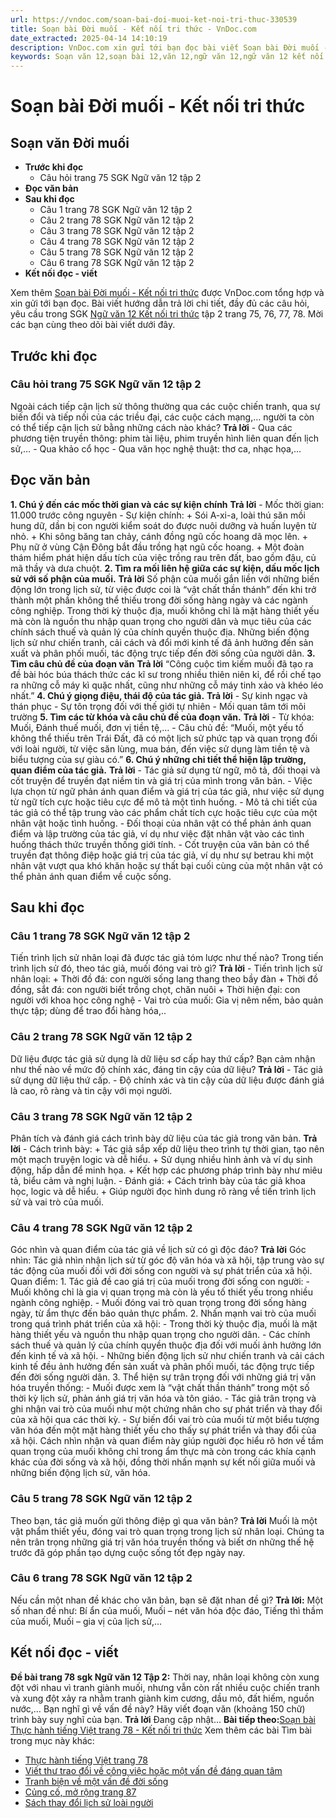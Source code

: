 ```yaml
---
url: https://vndoc.com/soan-bai-doi-muoi-ket-noi-tri-thuc-330539
title: Soạn bài Đời muối - Kết nối tri thức - VnDoc.com
date_extracted: 2025-04-14 14:10:19
description: VnDoc.com xin gửi tới bạn đọc bài viết Soạn bài Đời muối - Kết nối tri thức. Mời các bạn cùng theo dõi bài viết dưới đây.
keywords: Soạn văn 12,soạn bài 12,văn 12,ngữ văn 12,ngữ văn 12 kết nối tri thức,soạn ngữ văn 12,giải ngữ văn 12,soạn văn 12 kết nối tri thức,soạn văn 12 kết nối tri thức ngắn nhất,văn 12 kết nối tri thức,soạn văn 12 tập 2 trang 75 Kết nối tri thức,Soạn bài Đời muối Kết nối tri thức,Soạn bài Đời muối,Soạn bài Đời muối ngắn nhất,Soạn văn Đời muối,Đời muối,soạn văn 12 tập 2 trang 75,soạn văn 12 tập 2 trang 76,soạn văn 12 tập 2 trang 77,soạn văn 12 tập 2 trang 78
---
```


# Soạn bài Đời muối - Kết nối tri thức
## Soạn văn Đời muối
  * **Trước khi đọc**
    * Câu hỏi trang 75 SGK Ngữ văn 12 tập 2
  * **Đọc văn bản**
  * **Sau khi đọc**
    * Câu 1 trang 78 SGK Ngữ văn 12 tập 2
    * Câu 2 trang 78 SGK Ngữ văn 12 tập 2
    * Câu 3 trang 78 SGK Ngữ văn 12 tập 2
    * Câu 4 trang 78 SGK Ngữ văn 12 tập 2
    * Câu 5 trang 78 SGK Ngữ văn 12 tập 2
    * Câu 6 trang 78 SGK Ngữ văn 12 tập 2
  * **Kết nối đọc - viết**

Xem thêm
[Soạn bài Đời muối - Kết nối tri thức](<https://vndoc.com/soan-bai-doi-muoi-ket-noi-tri-thuc-330539>) được VnDoc.com tổng hợp và xin gửi tới bạn đọc. Bài viết hướng dẫn trả lời chi tiết, đầy đủ các câu hỏi, yêu cầu trong SGK [Ngữ văn 12 Kết nối tri thức](<https://vndoc.com/soan-van-12-ket-noi-tri-thuc>) tập 2 trang 75, 76, 77, 78. Mời các bạn cùng theo dõi bài viết dưới đây.
## Trước khi đọc
### Câu hỏi trang 75 SGK Ngữ văn 12 tập 2
Ngoài cách tiếp cận lịch sử thông thường qua các cuộc chiến tranh, qua sự biến đổi và tiếp nối của các triều đại, các cuộc cách mạng,… người ta còn có thể tiếp cận lịch sử bằng những cách nào khác?
**Trả lời**
\- Qua các phương tiện truyền thông: phim tài liệu, phim truyền hình liên quan đến lịch sử,…
\- Qua khảo cổ học
\- Qua văn học nghệ thuật: thơ ca, nhạc họa,…
## Đọc văn bản
**1\. Chú ý đến các mốc thời gian và các sự kiện chính**
**Trả lời**
\- Mốc thời gian: 11.000 trước công nguyên
\- Sự kiện chính:
\+ Sói A-xi-a, loài thú săn mồi hung dữ, dần bị con người kiểm soát do được nuôi dưỡng và huấn luyện từ nhỏ.
\+ Khi sông băng tan chảy, cánh đồng ngũ cốc hoang dã mọc lên.
\+ Phụ nữ ở vùng Cận Đông bắt đầu trồng hạt ngũ cốc hoang.
\+ Một đoàn thám hiểm phát hiện dấu tích của việc trồng rau trên đất, bao gồm đậu, củ mã thầy và dưa chuột.
**2\. Tìm ra mối liên hệ giữa các sự kiện, dấu mốc lịch sử với số phận của muối.**
**Trả lời**
Số phận của muối gắn liền với những biến động lớn trong lịch sử, từ việc được coi là “vật chất thần thánh” đến khi trở thành một phần không thể thiếu trong đời sống hàng ngày và các ngành công nghiệp.
Trong thời kỳ thuộc địa, muối không chỉ là mặt hàng thiết yếu mà còn là nguồn thu nhập quan trọng cho người dân và mục tiêu của các chính  sách thuế và quản lý của chính quyền thuộc địa. Những biến động lịch sử như chiến tranh, cải cách và đổi mới kinh tế đã ảnh hưởng đến sản xuất và phân phối muối, tác động trực tiếp đến đời sống của người dân.
**3\. Tìm câu chủ đề của đoạn văn**
**Trả lời**
“Công cuộc tìm kiếm muối đã tạo ra đề bài hóc búa thách thức các kĩ sư trong nhiều thiên niên kỉ, để rồi chế tạo ra những cỗ máy kì quặc nhất, cũng như những cỗ máy tinh xảo và khéo léo nhất.”
**4\. Chú ý giọng điệu, thái độ của tác giả.**
**Trả lời**
\- Sự kinh ngạc và thán phục
\- Sự tôn trọng đối với thế giới tự nhiên
\- Mối quan tâm tới môi trường
**5\. Tìm các từ khóa và câu chủ đề của đoạn văn.**
**Trả lời**
\- Từ khóa: Muối, Đánh thuế muối, đơn vị tiền tệ,…
\- Câu chủ đề: “Muối, một yếu tố không thể thiếu trên Trái Đất, đã có một lịch sử phức tạp và quan trọng đối với loài người, từ việc săn lùng, mua bán, đến việc sử dụng làm tiền tệ và biểu tượng của sự giàu có.”
**6\. Chú ý những chi tiết thể hiện lập trường, quan điểm của tác giả.**
**Trả lời**
\- Tác giả sử dụng từ ngữ, mô tả, đối thoại và cốt truyện để truyền đạt niềm tin và giá trị của mình trong văn bản.
\- Việc lựa chọn từ ngữ phản ánh quan điểm và giá trị của tác giả, như việc sử dụng từ ngữ tích cực hoặc tiêu cực để mô tả một tình huống.
\- Mô tả chi tiết của tác giả có thể tập trung vào các phẩm chất tích cực hoặc tiêu cực của một nhân vật hoặc tình huống.
\- Đối thoại của nhân vật có thể phản ánh quan điểm và lập trường của tác giả, ví dụ như việc đặt nhân vật vào các tình huống thách thức truyền thống giới tính.
\- Cốt truyện của văn bản có thể truyền đạt thông điệp hoặc giá trị của tác giả, ví dụ như sự betrau khi một nhân vật vượt qua khó khăn hoặc sự thất bại cuối cùng của một nhân vật có thể phản ánh quan điểm về cuộc sống.
## Sau khi đọc
### Câu 1 trang 78 SGK Ngữ văn 12 tập 2
Tiến trình lịch sử nhân loại đã được tác giả tóm lược như thế nào? Trong tiến trình lịch sử đó, theo tác giả, muối đóng vai trò gì?
**Trả lời**
\- Tiến trình lịch sử nhân loại:
\+ Thời đồ đá: con người sống lang thang theo bầy đàn
\+ Thời đồ đồng, sắt đá: con người biết trồng chọt, chăn nuôi
\+ Thời hiện đại: con người với khoa học công nghệ
\- Vai trò của muối: Gia vị nêm nếm, bảo quản thực tập; dùng để trao đổi hàng hóa,..
### Câu 2 trang 78 SGK Ngữ văn 12 tập 2
Dữ liệu được tác giả sử dụng là dữ liệu sơ cấp hay thứ cấp? Bạn cảm nhận như thế nào về mức độ chính xác, đáng tin cậy của dữ liệu?
**Trả lời**
\- Tác giả sử dụng dữ liệu thứ cấp.
\- Độ chính xác và tin cậy của dữ liệu được đánh giá là cao, rõ ràng và tin cậy với mọi người.
### Câu 3 trang 78 SGK Ngữ văn 12 tập 2
Phân tích và đánh giá cách trình bày dữ liệu của tác giả trong văn bản.
**Trả lời**
\- Cách trình bày:
\+ Tác giả sắp xếp dữ liệu theo trình tự thời gian, tạo nên một mạch truyện logic và dễ hiểu.
\+ Sử dụng nhiều hình ảnh và ví dụ sinh động, hấp dẫn để minh họa.
\+ Kết hợp các phương pháp trình bày như miêu tả, biểu cảm và nghị luận.
\- Đánh giá:
\+ Cách trình bày của tác giả khoa học, logic và dễ hiểu.
\+ Giúp người đọc hình dung rõ ràng về tiến trình lịch sử và vai trò của muối.
### Câu 4 trang 78 SGK Ngữ văn 12 tập 2
Góc nhìn và quan điểm của tác giả về lịch sử có gì độc đáo?
**Trả lời**
Góc nhìn: Tác giả nhìn nhận lịch sử từ góc độ văn hóa và xã hội, tập trung vào sự tác động của muối đối với đời sống con người và sự phát triển của xã hội.
Quan điểm:
1\. Tác giả đề cao giá trị của muối trong đời sống con người:
\- Muối không chỉ là gia vị quan trọng mà còn là yếu tố thiết yếu trong nhiều ngành công nghiệp.
\- Muối đóng vai trò quan trọng trong đời sống hàng ngày, từ ẩm thực đến bảo quản thực phẩm.
2\. Nhấn mạnh vai trò của muối trong quá trình phát triển của xã hội:
\- Trong thời kỳ thuộc địa, muối là mặt hàng thiết yếu và nguồn thu nhập quan trọng cho người dân.
\- Các chính  sách thuế và quản lý của chính quyền thuộc địa đối với muối ảnh hưởng lớn đến kinh tế và xã hội.
\- Những biến động lịch sử như chiến tranh và cải cách kinh tế đều ảnh hưởng đến sản xuất và phân phối muối, tác động trực tiếp đến đời sống người dân.
3\. Thể hiện sự trân trọng đối với những giá trị văn hóa truyền thống:
\- Muối được xem là “vật chất thần thánh” trong một số thời kỳ lịch sử, phản ánh giá trị văn hóa và tôn giáo.
\- Tác giả trân trọng và ghi nhận vai trò của muối như một chứng nhân cho sự phát triển và thay đổi của xã hội qua các thời kỳ.
\- Sự biến đổi vai trò của muối từ một biểu tượng văn hóa đến một mặt hàng thiết yếu cho thấy sự phát triển và thay đổi của xã hội.
Cách nhìn nhận và quan điểm này giúp người đọc hiểu rõ hơn về tầm quan trọng của muối không chỉ trong ẩm thực mà còn trong các khía cạnh khác của đời sống và xã hội, đồng thời nhấn mạnh sự kết nối giữa muối và những biến động lịch sử, văn hóa.
### Câu 5 trang 78 SGK Ngữ văn 12 tập 2
Theo bạn, tác giả muốn gửi thông điệp gì qua văn bản?
**Trả lời**
Muối là một vật phẩm thiết yếu, đóng vai trò quan trọng trong lịch sử nhân loại. Chúng ta nên trân trọng những giá trị văn hóa truyền thống và biết ơn những thế hệ trước đã góp phần tạo dựng cuộc sống tốt đẹp ngày nay.
### Câu 6 trang 78 SGK Ngữ văn 12 tập 2
Nếu cần một nhan đề khác cho văn bản, bạn sẽ đặt nhan đề gì?
**Trả lời:**
Một số nhan đề như: Bí ẩn của muối, Muối – nét văn hóa độc đáo, Tiếng thì thầm của muối, Muối – gia vị của lịch sử,…
## Kết nối đọc - viết
**Đề bài trang 78 sgk Ngữ văn 12 Tập 2:** Thời nay, nhân loại không còn xung đột với nhau vì tranh giành muối, nhưng vẫn còn rất nhiều cuộc chiến tranh và xung đột xảy ra nhằm tranh giành kim cương, dầu mỏ, đất hiếm, nguồn nước,… Bạn nghĩ gì về vấn đề này? Hãy viết đoạn văn \(khoảng 150 chữ\) trình bày suy nghĩ của bạn.
**Trả lời**
Đang cập nhật...
**Bài tiếp theo:**[Soạn bài Thực hành tiếng Việt trang 78 - Kết nối tri thức](<https://vndoc.com/soan-bai-thuc-hanh-tieng-viet-trang-78-tap-2-ket-noi-tri-thuc-330540>)
Xem thêm các bài Tìm bài trong mục này khác:
  * [Thực hành tiếng Việt trang 78](</soan-bai-thuc-hanh-tieng-viet-trang-78-tap-2-ket-noi-tri-thuc-330540>)
  * [Viết thư trao đổi về công việc hoặc một vấn đề đáng quan tâm](</soan-bai-viet-thu-trao-doi-ve-cong-viec-hoac-mot-van-de-dang-quan-tam-ket-noi-tri-thuc-330541>)
  * [Tranh biện về một vấn đề đời sống](</soan-bai-tranh-bien-ve-mot-van-de-doi-song-ket-noi-tri-thuc-330542>)
  * [Củng cố, mở rộng trang 87](</soan-bai-cung-co-mo-rong-trang-87-ket-noi-tri-thuc-330543>)
  * [Sách thay đổi lịch sử loài người](</soan-bai-sach-thay-doi-lich-su-loai-nguoi-ket-noi-tri-thuc-330544>)

